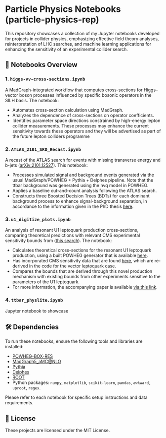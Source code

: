 
# Particle Physics Notebooks (particle-physics-rep)

This repository showcases a collection of my Jupyter notebooks developed for projects in collider physics, emphasizing effective field theory analyses, reinterpretation of LHC searches, and machine learning applications for enhancing the sensitivity of an experimental collider search.

## 📘 Notebooks Overview

### 1. `higgs-vv-cross-sections.ipynb`
A MadGraph-integrated workflow that computes cross-sections for Higgs–vector boson processes influenced by specific bosonic operators in the SILH basis. The notebook:
- Automates cross-section calculation using MadGraph.
- Analyzes the dependence of cross-sections on operator coefficients.
- Identifies parameter space directions constrained by high-energy lepton collider measurements. These processes may enhance the current sensitivity towards these operators and they will be advertised as part of the future lepton colliders programme

### 2. `ATLAS_2101_SRD_Recast.ipynb`
A recast of the ATLAS search for events with missing transverse energy and b-jets ([arXiv:2101.12527](https://arxiv.org/abs/2101.12527)). This notebook:
- Processes simulated signal and background events generated via the usual MadGraph/POWHEG + Pythia + Delphes pipeline. Note that the ttbar background was generated using the hvq model in POWHEG. 
- Applies a baseline cut-and-count analysis following the ATLAS search.
- Constructs three Boosted Decision Trees (BDTs) for each dominant background process to enhance signal-background separation, in accordance to the information given in the PhD thesis [here](https://inspirehep.net/files/1e0c3c7a061e00a13ecab29a73d7ed62).

### 3. `u1_digitize_plots.ipynb`
An analysis of resonant U1 leptoquark production cross-sections, comparing theoretical predictions with relevant CMS experimental sensitivity bounds from ([this search](https://arxiv.org/pdf/2308.06143)). 
The notebook:
- Calculates theoretical cross-sections for the resonant U1 leptoquark production, using a built POWHEG generator that is available [here](https://github.com/peterkrack/3rd-Lepton-Quark-Fusion).
- Has incorporated CMS sensitivity data that are found [here](https://www.hepdata.net/record/ins2687527), which are re-derived in the code for the vector leptoquark case.
- Compares the bounds that are derived through this novel production mechanism with existing bounds from other experiments sensitive to the parameters of the U1 leptoquark.
- For more information, the accompanying paper is available [via this link](https://link.springer.com/article/10.1140/epjc/s10052-024-12618-8). 

### 4. `ttbar_physlite.ipynb` 

Jupyter notebook to showcase 


## 🛠️ Dependencies

To run these notebooks, ensure the following tools and libraries are installed:

- [POWHEG-BOX-RES](https://powhegbox.mib.infn.it/)
- [MadGraph5_aMC@NLO](https://launchpad.net/mg5amcnlo)
- [Pythia](https://pythia.org/)
- [Delphes](https://delphes.gitlab.io/)
- [ROOT](https://root.cern/)
- Python packages: `numpy`, `matplotlib`, `scikit-learn`, `pandas`, `awkward`, `uproot`, `regex`.

Please refer to each notebook for specific setup instructions and data requirements.


## 📄 License

These projects are licensed under the MIT License. 

